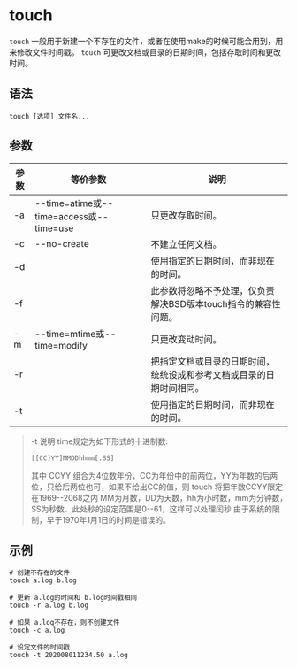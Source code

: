 # touch

`touch` 一般用于新建一个不存在的文件，或者在使用make的时候可能会用到，用来修改文件时间戳。
`touch` 可更改文档或目录的日期时间，包括存取时间和更改时间。 

## 语法

```
touch [选项] 文件名...
```

## 参数
参数 | 等价参数 | 说明
--|--|--
-a | --time=atime或--time=access或--time=use | 只更改存取时间。
-c | --no-create | 不建立任何文档。
-d| | 使用指定的日期时间，而非现在的时间。
-f| | 此参数将忽略不予处理，仅负责解决BSD版本touch指令的兼容性问题。
-m | --time=mtime或--time=modify | 只更改变动时间。
-r| | 把指定文档或目录的日期时间，统统设成和参考文档或目录的日期时间相同。
-t | | 使用指定的日期时间，而非现在的时间。

> -t 说明
> time规定为如下形式的十进制数:      
> ```
> [[CC]YY]MMDDhhmm[.SS]
> ```
> 其中 CCYY 组合为4位数年份，CC为年份中的前两位，YY为年数的后两位，只给后两位也可，如果不给出CC的值，则 touch 将把年数CCYY限定在1969--2068之内
> MM为月数，DD为天数，hh为小时数，mm为分钟数，SS为秒数．此处秒的设定范围是0--61，这样可以处理闰秒
> 由于系统的限制，早于1970年1月1日的时间是错误的。
  
## 示例

```
# 创建不存在的文件
touch a.log b.log

# 更新 a.log的时间和 b.log时间戳相同
touch -r a.log b.log

# 如果 a.log不存在，则不创建文件
touch -c a.log

# 设定文件的时间戳
touch -t 202008011234.50 a.log
```
